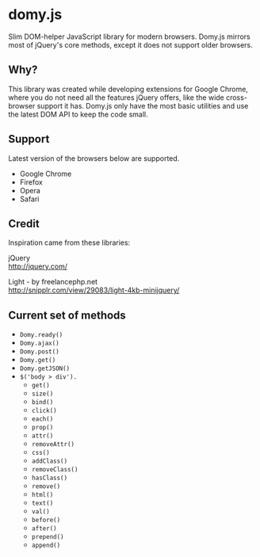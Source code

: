 domy.js
=======================================
Slim DOM-helper JavaScript library for modern browsers. Domy.js mirrors most of jQuery's core methods, except it does not support older browsers.

Why?
----
This library was created while developing extensions for Google Chrome, where you do not need all the features jQuery offers, like the wide cross-browser support it has. Domy.js only have the most basic utilities and use the latest DOM API to keep the code small.

Support
-------
Latest version of the browsers below are supported.

- Google Chrome
- Firefox
- Opera
- Safari


Credit
-------
Inspiration came from these libraries:

jQuery  
http://jquery.com/

Light - by freelancephp.net  
http://snipplr.com/view/29083/light-4kb-minijquery/

Current set of methods
---

- `Domy.ready()`
- `Domy.ajax()`
- `Domy.post()`
- `Domy.get()`
- `Domy.getJSON()`
- `$('body > div').`
	- `get()`
	- `size()`
	- `bind()`
	- `click()`
	- `each()`
	- `prop()`
	- `attr()`
	- `removeAttr()`
	- `css()`
	- `addClass()`
	- `removeClass()`
	- `hasClass()`
	- `remove()`
	- `html()`
	- `text()`
	- `val()`
 	- `before()`
 	- `after()`
	- `prepend()`
 	- `append()`